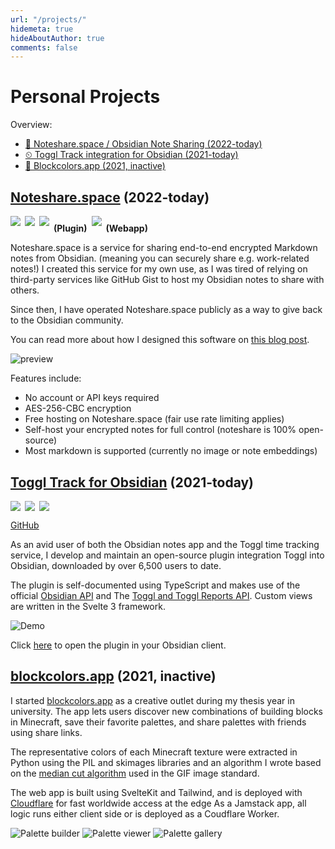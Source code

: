 ```yaml
---
url: "/projects/"
hidemeta: true
hideAboutAuthor: true
comments: false
---
```


# Personal Projects

Overview:

- [📝 Noteshare.space / Obsidian Note Sharing (2022-today)](#notesharespacehttpsnotesharespace-2022-today)
- [⏲ Toggl Track integration for Obsidian (2021-today)](#toggl-track-integration-for-obsidianhttpsgithubcommcndtobsidian-toggl-integration-2021-today)
- [🎨 Blockcolors.app (2021, inactive)](#blockcolorsapphttpsblockcolorsapp-2021-inactive)

## [Noteshare.space](https://noteshare.space) (2022-today)

<div style="display: flex">
  <img src="https://img.shields.io/github/v/tag/mcndt/obsidian-note-sharing">
  <img style="margin-left: 0.5em" src="https://img.shields.io/github/downloads/mcndt/obsidian-note-sharing/total">
  <a href="https://github.com/mcndt/obsidian-note-sharing/stargazers" style="box-shadow: 0 0">
    <img style="margin-left: .5em" src="https://img.shields.io/github/stars/mcndt/obsidian-note-sharing.svg?style=social&label=Star&maxAge=2592000">
  </a>
  <span style="display: block; margin: 0.8em 0.5em 0 0.5em"><strong>(Plugin)</strong></span>
  <a href="https://github.com/mcndt/noteshare.space/stargazers" style="box-shadow: 0 0">
    <img style="margin-left: 0" src="https://img.shields.io/github/stars/mcndt/noteshare.space.svg?style=social&label=Star&maxAge=2592000">
  </a>
  <span style="display: block; margin: 0.8em 0 0 .5em"><strong>(Webapp)</strong></span>
</div>

Noteshare.space is a service for sharing end-to-end encrypted Markdown notes from Obsidian. (meaning you can securely share e.g. work-related notes!) I created this service for my own use, as I was tired of relying on third-party services like GitHub Gist to host my Obsidian notes to share with others.

Since then, I have operated Noteshare.space publicly as a way to give back to the Obsidian community.

You can read more about how I designed this software on [this blog post](/posts/how-to-e2e-encryption/). 

![preview](/media/noteshare/preview-frame.png)

Features include:
- No account or API keys required
- AES-256-CBC encryption
- Free hosting on Noteshare.space (fair use rate limiting applies)
- Self-host your encrypted notes for full control (noteshare is 100% open-source)
- Most markdown is supported (currently no image or note embeddings)


## [Toggl Track for Obsidian](https://github.com/mcndt/obsidian-toggl-integration) (2021-today)

<div style="display: flex">
  <img src="https://img.shields.io/github/v/tag/mcndt/obsidian-toggl-integration">
  <img style="margin-left: 0.5em" src="https://img.shields.io/github/downloads/mcndt/obsidian-toggl-integration/total">
  <a href="https://github.com/mcndt/obsidian-toggl-integration/stargazers" style="box-shadow: 0 0">
    <img style="margin-left: .5em" src="https://img.shields.io/github/stars/mcndt/obsidian-toggl-integration.svg?style=social&label=Star&maxAge=2592000">
  </a>
</div>

[GitHub](https://github.com/mcndt/obsidian-toggl-integration) 

As an avid user of both the Obsidian notes app and the Toggl time tracking service, I develop and maintain an open-source plugin integration Toggl into Obsidian, downloaded by over 6,500 users to date.

The plugin is self-documented using TypeScript and makes use of the official [Obsidian API](https://github.com/obsidianmd/obsidian-api) and The [Toggl and Toggl Reports API](https://github.com/toggl/toggl_api_docs). Custom views are written in the Svelte 3 framework.

![Demo](/media/obsidian-toggl-demo.gif)

Click [here](obsidian://show-plugin?id=obsidian-toggl-integration) to open the plugin in your Obsidian client.

## [blockcolors.app](https://blockcolors.app) (2021, inactive)

I started [blockcolors.app](https://blockcolors.app) as a creative outlet during my thesis year in university. The app lets users discover new combinations of building blocks in Minecraft, save their favorite palettes, and share palettes with friends using share links. 

The representative colors of each Minecraft texture were extracted in Python using the PIL and skimages libraries and an algorithm I wrote based on the [median cut algorithm](https://en.wikipedia.org/wiki/Median_cut) used in the GIF image standard.

The web app is built using SvelteKit and Tailwind, and is deployed with [Cloudflare](https://pages.cloudflare.com/) for fast worldwide access at the edge As a Jamstack app, all logic runs either client side or is deployed as a Coudflare Worker.

![Palette builder](/media/blockcolorsapp/blockcolors1.png)
![Palette viewer](/media/blockcolorsapp/blockcolors2.png)
![Palette gallery](/media/blockcolorsapp/blockcolors3.png)